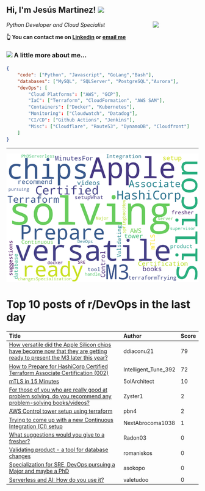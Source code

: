 <!--
**jmartinezl/jmartinezl** is a ✨ _special_ ✨ repository because its `README.md` (this file) appears on your GitHub profile.

Here are some ideas to get you started:

- 🔭 I’m currently working on ...
- 🌱 I’m currently learning ...
- 👯 I’m looking to collaborate on ...
- 🤔 I’m looking for help with ...
- 💬 Ask me about ...
- 📫 How to reach me: ...
- 😄 Pronouns: ...
- ⚡ Fun fact: ...
-->

<h2>Hi, I'm Jesús Martinez! <img src="https://media.giphy.com/media/WUlplcMpOCEmTGBtBW/giphy.gif" width="30"> </h2>
<img align='right' src="https://media.giphy.com/media/NytMLKyiaIh6VH9SPm/giphy.gif" width="120">
<p><em>Python Developer and Cloud Specialist
</em></p>

**👆 You can contact me on [Linkedin](https://www.linkedin.com/in/jes%C3%BAs-martinez-2b7b10104/) or [email me](mailto:jesus.mtz.lorenzo@gmail.com)**

### <img src="https://media.giphy.com/media/VgCDAzcKvsR6OM0uWg/giphy.gif" width="50"> A little more about me...  

```json
{
    "code": ["Python", "Javascript", "GoLang","Bash"],
    "databases": ["MySQL", "SQLServer", "PostgreSQL","Aurora"],
    "devOps": [
        "Cloud Platforms": ["AWS", "GCP"],
        "IaC": ["Terraform", "CloudFormation", "AWS SAM"],
        "Containers": ["Docker", "Kubernetes"],
        "Monitoring": ["Cloudwatch", "Datadog"],
        "CI/CD": ["Github Actions", "Jenkins"],
        "Misc": ["Cloudflare", "Route53", "DynamoDB", "Cloudfront"]
    ]
}
```
---

![Wordcloud](./cloud.png)

# Top 10 posts of r/DevOps in the last day

| Title | Author | Score |
|:---|:---|:---|
| [How versatile did the Apple Silicon chips have become now that they are getting ready to present the M3 later this year?](https://www.reddit.com/r/devops/comments/1462uvm/how_versatile_did_the_apple_silicon_chips_have/) | ddiaconu21 | 79 |
| [How to Prepare for HashiCorp Certified Terraform Associate Certification (002)](https://www.reddit.com/r/devops/comments/146kofr/how_to_prepare_for_hashicorp_certified_terraform/) | Intelligent_Tune_392 | 72 |
| [mTLS in 15 Minutes](https://www.reddit.com/r/devops/comments/1466qki/mtls_in_15_minutes/) | 5olArchitect | 10 |
| [For those of you who are really good at problem solving, do you recommend any problem-solving books/videos?](https://www.reddit.com/r/devops/comments/146i9s4/for_those_of_you_who_are_really_good_at_problem/) | Zyster1 | 2 |
| [AWS Control tower setup using terraform](https://www.reddit.com/r/devops/comments/1466a5f/aws_control_tower_setup_using_terraform/) | pbn4 | 2 |
| [Trying to come up with a new Continuous Integration (CI) setup](https://www.reddit.com/r/devops/comments/145yuwq/trying_to_come_up_with_a_new_continuous/) | NextAbrocoma1038 | 1 |
| [What suggestions would you give to a fresher?](https://www.reddit.com/r/devops/comments/14675o2/what_suggestions_would_you_give_to_a_fresher/) | Radon03 | 0 |
| [Validating product - a tool for database changes](https://www.reddit.com/r/devops/comments/146n0p6/validating_product_a_tool_for_database_changes/) | romaniskos | 0 |
| [Specialization for SRE, DevOps pursuing a Major and maybe a PhD](https://www.reddit.com/r/devops/comments/146no21/specialization_for_sre_devops_pursuing_a_major/) | asokopo | 0 |
| [Serverless and AI: How do you use it?](https://www.reddit.com/r/devops/comments/1460zze/serverless_and_ai_how_do_you_use_it/) | valetudoo | 0 |
